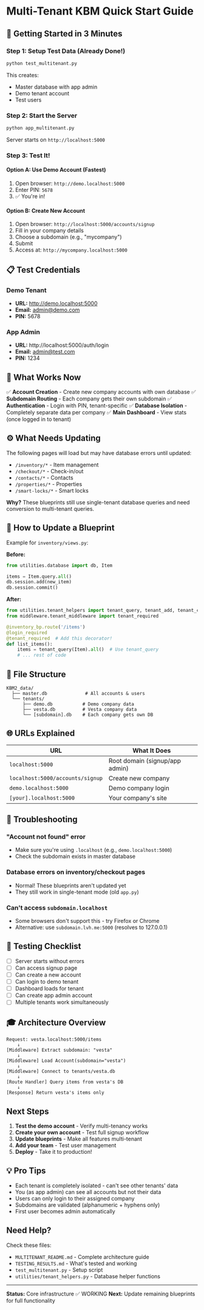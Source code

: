 # Multi-Tenant KBM Quick Start Guide

## 🚀 Getting Started in 3 Minutes

### Step 1: Setup Test Data (Already Done!)
```bash
python test_multitenant.py
```

This creates:
- Master database with app admin
- Demo tenant account
- Test users

### Step 2: Start the Server
```bash
python app_multitenant.py
```

Server starts on `http://localhost:5000`

### Step 3: Test It!

#### Option A: Use Demo Account (Fastest)
1. Open browser: `http://demo.localhost:5000`
2. Enter PIN: `5678`
3. ✅ You're in!

#### Option B: Create New Account
1. Open browser: `http://localhost:5000/accounts/signup`
2. Fill in your company details
3. Choose a subdomain (e.g., "mycompany")
4. Submit
5. Access at: `http://mycompany.localhost:5000`

## 📋 Test Credentials

### Demo Tenant
- **URL:** http://demo.localhost:5000
- **Email:** admin@demo.com
- **PIN:** 5678

### App Admin
- **URL:** http://localhost:5000/auth/login
- **Email:** admin@test.com
- **PIN:** 1234

## 🎯 What Works Now

✅ **Account Creation** - Create new company accounts with own database
✅ **Subdomain Routing** - Each company gets their own subdomain
✅ **Authentication** - Login with PIN, tenant-specific
✅ **Database Isolation** - Completely separate data per company
✅ **Main Dashboard** - View stats (once logged in to tenant)

## ⚙️ What Needs Updating

The following pages will load but may have database errors until updated:
- `/inventory/*` - Item management
- `/checkout/*` - Check-in/out
- `/contacts/*` - Contacts
- `/properties/*` - Properties
- `/smart-locks/*` - Smart locks

**Why?** These blueprints still use single-tenant database queries and need conversion to multi-tenant queries.

## 🔧 How to Update a Blueprint

Example for `inventory/views.py`:

**Before:**
```python
from utilities.database import db, Item

items = Item.query.all()
db.session.add(new_item)
db.session.commit()
```

**After:**
```python
from utilities.tenant_helpers import tenant_query, tenant_add, tenant_commit
from middleware.tenant_middleware import tenant_required

@inventory_bp.route('/items')
@login_required
@tenant_required  # Add this decorator!
def list_items():
    items = tenant_query(Item).all()  # Use tenant_query
    # ... rest of code
```

## 📁 File Structure

```
KBM2_data/
  ├── master.db              # All accounts & users
  └── tenants/
      ├── demo.db           # Demo company data
      ├── vesta.db          # Vesta company data
      └── [subdomain].db    # Each company gets own DB
```

## 🌐 URLs Explained

| URL | What It Does |
|-----|--------------|
| `localhost:5000` | Root domain (signup/app admin) |
| `localhost:5000/accounts/signup` | Create new company |
| `demo.localhost:5000` | Demo company login |
| `[your].localhost:5000` | Your company's site |

## 🐛 Troubleshooting

### "Account not found" error
- Make sure you're using `.localhost` (e.g., `demo.localhost:5000`)
- Check the subdomain exists in master database

### Database errors on inventory/checkout pages
- Normal! These blueprints aren't updated yet
- They still work in single-tenant mode (old `app.py`)

### Can't access `subdomain.localhost`
- Some browsers don't support this - try Firefox or Chrome
- Alternative: use `subdomain.lvh.me:5000` (resolves to 127.0.0.1)

## 📝 Testing Checklist

- [ ] Server starts without errors
- [ ] Can access signup page
- [ ] Can create a new account
- [ ] Can login to demo tenant
- [ ] Dashboard loads for tenant
- [ ] Can create app admin account
- [ ] Multiple tenants work simultaneously

## 🎓 Architecture Overview

```
Request: vesta.localhost:5000/items
    ↓
[Middleware] Extract subdomain: "vesta"
    ↓
[Middleware] Load Account(subdomain="vesta")
    ↓
[Middleware] Connect to tenants/vesta.db
    ↓
[Route Handler] Query items from vesta's DB
    ↓
[Response] Return vesta's items only
```

## Next Steps

1. **Test the demo account** - Verify multi-tenancy works
2. **Create your own account** - Test full signup workflow
3. **Update blueprints** - Make all features multi-tenant
4. **Add your team** - Test user management
5. **Deploy** - Take it to production!

## 💡 Pro Tips

- Each tenant is completely isolated - can't see other tenants' data
- You (as app admin) can see all accounts but not their data
- Users can only login to their assigned company
- Subdomains are validated (alphanumeric + hyphens only)
- First user becomes admin automatically

## Need Help?

Check these files:
- `MULTITENANT_README.md` - Complete architecture guide
- `TESTING_RESULTS.md` - What's tested and working
- `test_multitenant.py` - Setup script
- `utilities/tenant_helpers.py` - Database helper functions

---

**Status:** Core infrastructure ✅ WORKING
**Next:** Update remaining blueprints for full functionality
